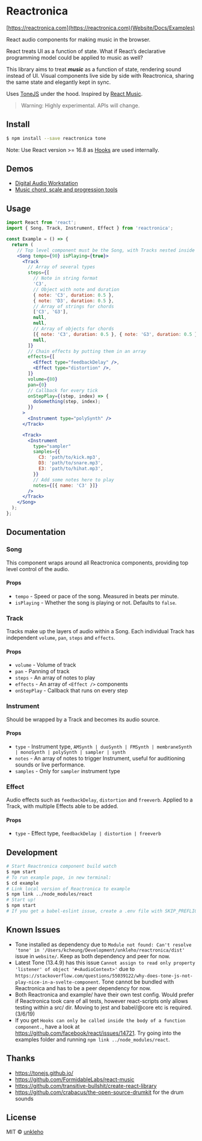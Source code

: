 # Reactronica

[https://reactronica.com](https://reactronica.com)(Website/Docs/Examples)

React audio components for making music in the browser.

React treats UI as a function of state. What if React’s declarative programming model could be applied to music as well?

This library aims to treat **_music_** as a function of state, rendering sound instead of UI. Visual components live side by side with Reactronica, sharing the same state and elegantly kept in sync.

Uses [ToneJS](https://tonejs.github.io/) under the hood. Inspired by [React Music](https://github.com/FormidableLabs/react-music).

> Warning: Highly experimental. APIs will change.

## Install

```bash
$ npm install --save reactronica tone
```

Note: Use React version >= 16.8 as [Hooks](https://reactjs.org/docs/hooks-intro.html) are used internally.

## Demos

- [Digital Audio Workstation](https://reactronica.com/daw)
- [Music chord, scale and progression tools](https://music-toolbox.now.sh)

## Usage

```jsx
import React from 'react';
import { Song, Track, Instrument, Effect } from 'reactronica';

const Example = () => {
  return (
    // Top level component must be the Song, with Tracks nested inside
    <Song tempo={90} isPlaying={true}>
      <Track
        // Array of several types
        steps={[
          // Note in string format
          'C3',
          // Object with note and duration
          { note: 'C3', duration: 0.5 },
          { note: 'D3', duration: 0.5 },
          // Array of strings for chords
          ['C3', 'G3'],
          null,
          null,
          // Array of objects for chords
          [{ note: 'C3', duration: 0.5 }, { note: 'G3', duration: 0.5 }],
          null,
        ]}
        // Chain effects by putting them in an array
        effects={[
          <Effect type="feedbackDelay" />,
          <Effect type="distortion" />,
        ]}
        volume={80}
        pan={0}
        // Callback for every tick
        onStepPlay={(step, index) => {
          doSomething(step, index);
        }}
      >
        <Instrument type="polySynth" />
      </Track>

      <Track>
        <Instrument
          type="sampler"
          samples={{
            C3: 'path/to/kick.mp3',
            D3: 'path/to/snare.mp3',
            E3: 'path/to/hihat.mp3',
          }}
          // Add some notes here to play
          notes={[{ name: 'C3' }]}
        />
      </Track>
    </Song>
  );
};
```

## Documentation

### Song

This component wraps around all Reactronica components, providing top level control of the audio.

#### Props

- `tempo` - Speed or pace of the song. Measured in beats per minute.
- `isPlaying` - Whether the song is playing or not. Defaults to `false`.

### Track

Tracks make up the layers of audio within a Song. Each individual Track has independent `volume`, `pan`, `steps` and `effects`.

#### Props

- `volume` - Volume of track
- `pan` - Panning of track
- `steps` - An array of notes to play
- `effects` - An array of `<Effect />` components
- `onStepPlay` - Callback that runs on every step

### Instrument

Should be wrapped by a Track and becomes its audio source.

#### Props

- `type` - Instrument type, `AMSynth | duoSynth | FMSynth | membraneSynth | monoSynth | polySynth | sampler | synth`
- `notes` - An array of notes to trigger Instrument, useful for auditioning sounds or live performance.
- `samples` - Only for `sampler` instrument type

### Effect

Audio effects such as `feedbackDelay`, `distortion` and `freeverb`. Applied to a Track, with multiple Effects able to be added.

#### Props

- `type` - Effect type, `feedbackDelay | distortion | freeverb`

## Development

```bash
# Start Reactronica component build watch
$ npm start
# To run example page, in new terminal:
$ cd example
# Link local version of Reactronica to example
$ npm link ../node_modules/react
# Start up!
$ npm start
# If you get a babel-eslint issue, create a .env file with SKIP_PREFLIGHT_CHECK=true in ./example
```

## Known Issues

- Tone installed as dependency due to `Module not found: Can't resolve 'tone' in '/Users/kcheung/Development/unkleho/reactronica/dist'` issue in `website/`. Keep as both dependency and peer for now.
- Latest Tone (13.4.9) has this issue `Cannot assign to read only property 'listener' of object '#<AudioContext>'` due to `https://stackoverflow.com/questions/55039122/why-does-tone-js-not-play-nice-in-a-svelte-component`. Tone cannot be bundled with Reactronica and has to be a peer dependency for now.
- Both Reactronica and example/ have their own test config. Would prefer if Reactronica took care of all tests, however react-scripts only allows testing within a src/ dir. Moving to jest and babel/@core etc is required. (3/6/19)
- If you get `Hooks can only be called inside the body of a function component.`, have a look at https://github.com/facebook/react/issues/14721. Try going into the examples folder and running `npm link ../node_modules/react`.

## Thanks

- https://tonejs.github.io/
- https://github.com/FormidableLabs/react-music
- https://github.com/transitive-bullshit/create-react-library
- https://github.com/crabacus/the-open-source-drumkit for the drum sounds

## License

MIT © [unkleho](https://github.com/unkleho)
